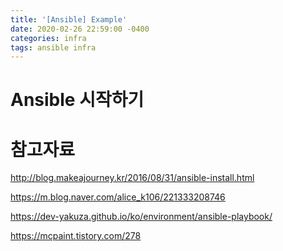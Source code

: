 ```yaml
---
title: '[Ansible] Example'
date: 2020-02-26 22:59:00 -0400
categories: infra
tags: ansible infra
---
```


# Ansible 시작하기

# 참고자료


http://blog.makeajourney.kr/2016/08/31/ansible-install.html

https://m.blog.naver.com/alice_k106/221333208746

https://dev-yakuza.github.io/ko/environment/ansible-playbook/

https://mcpaint.tistory.com/278